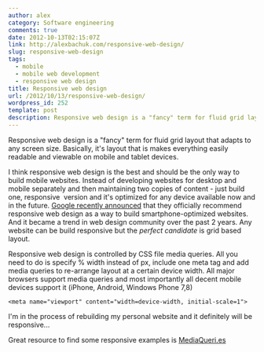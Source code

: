 ```yaml
---
author: alex
category: Software engineering
comments: true
date: 2012-10-13T02:15:07Z
link: http://alexbachuk.com/responsive-web-design/
slug: responsive-web-design
tags:
  - mobile
  - mobile web development
  - responsive web design
title: Responsive web design
url: /2012/10/13/responsive-web-design/
wordpress_id: 252
template: post
description: Responsive web design is a "fancy" term for fluid grid layout that adapts to any screen size. Basically, it's layout that is makes everything easily readable and viewable on mobile and tablet devices.
---
```


<!-- ![mobile and desktop websites](http://alexbachuk.com/wp-content/uploads/2012/10/RWD.png) -->

Responsive web design is a "fancy" term for fluid grid layout that adapts to any screen size. Basically, it's layout that is makes everything easily readable and viewable on mobile and tablet devices.

I think responsive web design is the best and should be the only way to build mobile websites. Instead of developing websites for desktop and mobile separately and then maintaining two copies of content - just build one, responsive  version and it's optimized for any device available now and in the future. [Google recently announced](https://developers.google.com/webmasters/smartphone-sites/details) that they officially recommend responsive web design as a way to build smartphone-optimized websites. And it became a trend in web design community over the past 2 years. Any website can be build responsive but the _perfect candidate_ is grid based layout.

Responsive web design is controlled by CSS file media queries. All you need to do is specify % width instead of px, include one meta tag and add media queries to re-arrange layout at a certain device width. All major browsers support media queries and most importantly all decent mobile devices support it (iPhone, Android, Windows Phone 7,8)

`<meta name="viewport" content="width=device-width, initial-scale=1">`

I'm in the process of rebuilding my personal website and it definitely will be responsive...

Great resource to find some responsive examples is [MediaQueri.es](http://mediaqueri.es/)
